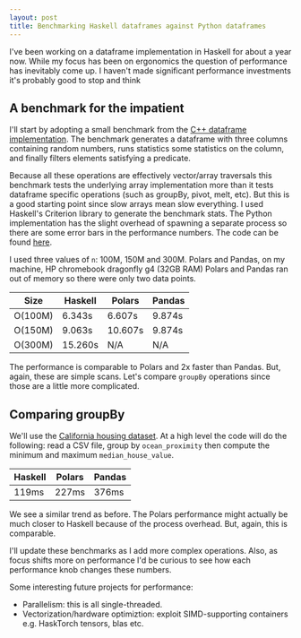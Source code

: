 ```yaml
---
layout: post
title: Benchmarking Haskell dataframes against Python dataframes
---
```


I've been working on a dataframe implementation in Haskell for about a year now. While my focus has been on ergonomics the question of performance has inevitably come up. I haven't made significant performance investments it's probably good to stop and think 

## A benchmark for the impatient

I'll start by adopting a small benchmark from the [C++ dataframe implementation](https://github.com/hosseinmoein/DataFrame?tab=readme-ov-file#performance). The benchmark generates a dataframe with three columns containing random numbers, runs statistics some statistics on the column, and finally filters elements satisfying a predicate.

Because all these operations are effectively vector/array traversals this benchmark tests the underlying array implementation more than it tests dataframe specific operations (such as groupBy, pivot, melt, etc). But this is a good starting point since slow arrays mean slow everything. I used Haskell's Criterion library to generate the benchmark stats. The Python implementation has the slight overhead of spawning a separate process so there are some error bars in the performance numbers. The code can be found [here](https://github.com/mchav/dataframe/tree/main/benchmark).

I used three values of `n`: 100M, 150M and 300M. Polars and Pandas, on my machine, HP chromebook dragonfly g4 (32GB RAM) Polars and Pandas ran out of memory so there were only two data points.

| Size     | Haskell  | Polars  |  Pandas |
|----------|----------|---------|---------|
| O(100M)  |  6.343s  |  6.607s |  9.874s |
| O(150M)  |  9.063s  | 10.607s |  9.874s |
| O(300M)  | 15.260s  | N/A     | N/A     |

The performance is comparable to Polars and 2x faster than Pandas. But, again, these are simple scans. Let's compare `groupBy` operations since those are a little more complicated.

## Comparing groupBy
We'll use the [California housing dataset](https://github.com/mchav/dataframe/blob/main/data/housing.csv). At a high level the code will do the following: read a CSV file, group by `ocean_proximity` then compute the minimum and maximum `median_house_value`.

| Haskell  | Polars  |  Pandas |
|----------|---------|---------|
|  119ms   |  227ms  |  376ms  |

We see a similar trend as before. The Polars performance might actually be much closer to Haskell because of the process overhead. But, again, this is comparable.

I'll update these benchmarks as I add more complex operations. Also, as focus shifts more on performance I'd be curious to see how each performance knob changes these numbers.

Some interesting future projects for performance:
* Parallelism: this is all single-threaded.
* Vectorization/hardware optimiztion: exploit SIMD-supporting containers e.g. HaskTorch tensors, blas etc.
